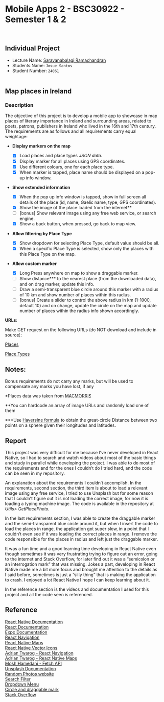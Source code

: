 # Mobile Apps 2 - BSC30922 - Semester 1 & 2

<br>

## Individual Project

- Lecture Name: [Saravanabalagi Ramachandran](https://github.com/saravanabalagi)
- Students Name: `Josue Santos`
- Student Number: `24061`
  <br><br>

## Map places in Ireland <br>

### Description <br>

The objective of this project is to develop a mobile app to showcase in map places of literary importance in Ireland and surrounding areas, related to poets, patrons, publishers in Ireland who lived in the 16th and 17th century. The requirements are as follows and all requirements carry equal weightage:

- <b>Display markers on the map</b><br>

  - [x] Load places and place types <i>JSON data.</i><br>
  - [x] Display marker for all places using GPS coordinates.<br>
  - [x] Use different colours, one for each place type.<br>
  - [x] When marker is tapped, place name should be displayed on a pop-up info window.<br>

- <b>Show extended information<br></b>

  - [x] When the pop up info window is tapped, show in full screen all details of the place (id, name, Gaelic name, type, GPS coordinates).<br>
  - [x] Show the image of the place loaded from the internet\*\*<br>
  - [ ] [bonus] Show relevant image using any free web service, or search engine.<br>
  - [x] Show a back button, when pressed, go back to map view.<br>

- <b>Allow filtering by Place Type </b><br>

  - [x] Show dropdown for selecting Place Type, default value should be all.<br>
  - [x] When a specific Place Type is selected, show only the places with this Place Type on the map.<br>

- <b>Allow custom marker<br></b>
  - [x] Long Press anywhere on map to show a draggable marker.<br>
  - [ ] Show distance\*\*\* to the nearest place (from the downloaded data), and on drag marker, update this info.<br>
  - [ ] Draw a semi-transparent blue circle around this marker with a radius of 10 km and show number of places within this radius. <br>
  - [ ] [bonus] Create a slider to control the above radius in km (1-1000, default 10) and on change, update the circle on the map and update number of places within the radius info shown accordingly.<br>

<b>URLs:</b>

Make GET request on the following URLs (do NOT download and include in source):

[Places](https://gist.githubusercontent.com/saravanabalagi/541a511eb71c366e0bf3eecbee2dab0a/raw/bb1529d2e5b71fd06760cb030d6e15d6d56c34b3/places.json)<br>

[Place Types](https://gist.githubusercontent.com/saravanabalagi/541a511eb71c366e0bf3eecbee2dab0a/raw/bb1529d2e5b71fd06760cb030d6e15d6d56c34b3/place_types.json)

## Notes:

Bonus requirements do not carry any marks, but will be used to compensate any marks you have lost, if any<br>

\*Places data was taken from [MACMORRIS](https://macmorris.maynoothuniversity.ie/)<br>

\*\*You can hardcode an array of image URLs and randomly load one of them<br>

\*\*\*Use [Haversine formula](https://en.wikipedia.org/wiki/Haversine_formula) to obtain the great-circle Distance between two points on a sphere given their longitudes and latitudes.<br>

## Report

This project was very difficult for me because I’ve never developed in React Native, so I had to search and watch videos about most of the basic things and study in parallel while developing the project. I was able to do most of the requirements and for the ones I couldn’t do I tried hard, and the code can be seen in my repository.<br>

An explanation about the requirements I couldn’t accomplish. In the requirements, second section, the third item is about to load a relevant image using any free service, I tried to use Unsplash but for some reason that I couldn’t figure out it is not loading the correct image, for now it is loading a typing machine image.  The code is available in the repository at <i>Utils> GetPlacePhoto.</i><br>

In the last requirements section, I was able to create the draggable marker and the semi-transparent blue circle around it, but when I insert the code to load the places in range, the application got super slow, in a point that I couldn’t even see if it was loading the correct places in range. I remove the code responsible for the places in radius and left just the draggable marker.<br>

It was a fun time and a good learning time developing in React Native even though sometimes it was very frustrating trying to figure out an error, going to the internet and Stack Overflow, for later find out it was a “semicolon or an interrogation mark” that was missing. Jokes a part, developing in React Native made me a bit more focus and brought me attention to the details as I said before, sometimes is just a “silly thing” that is making the application to crash. I enjoyed a lot React Native I hope I can keep learning about it.<br>

In the reference section is the videos and documentation I used for this project and all the code seen is referenced.<br>


## Reference

[React Native Documentation](https://reactnative.dev/docs/getting-started)<br>
[React Documentation](https://reactjs.org/docs/getting-started.html)<br>
[Expo Documentation](https://docs.expo.dev/)<br>
[React Navigation](https://reactnavigation.org/docs/getting-started)<br>
[React Native Maps](https://github.com/react-native-maps/react-native-maps)<br>
[React Native Vector Icons](https://github.com/oblador/react-native-vector-icons)<br>
[Adrian Twarog - React Navigation](https://www.youtube.com/watch?v=gJX8plp4_sc)<br>
[Adrian Twarog - React Native Maps](https://www.youtube.com/watch?v=4qq0GQPkfjI&t=1010s)<br>
[Mosh Hamedani - Fetch API](https://programmingwithmosh.com/react-native/make-api-calls-in-react-native-using-fetch/)<br>
[Unsplash Documentation](https://unsplash.com/documentation)<br>
[Random Photos website](https://picsum.photos/)<br>
[Search Filter](https://www.youtube.com/watch?v=s542Fe7QBuM)<br>
[Dropdown Menu](https://github.com/hoaphantn7604/react-native-element-dropdown)<br>
[Circle and draggable mark](https://youtu.be/qlELLikT3FU)<br>
[Stack Overflow](https://stackoverflow.com/)<br>
